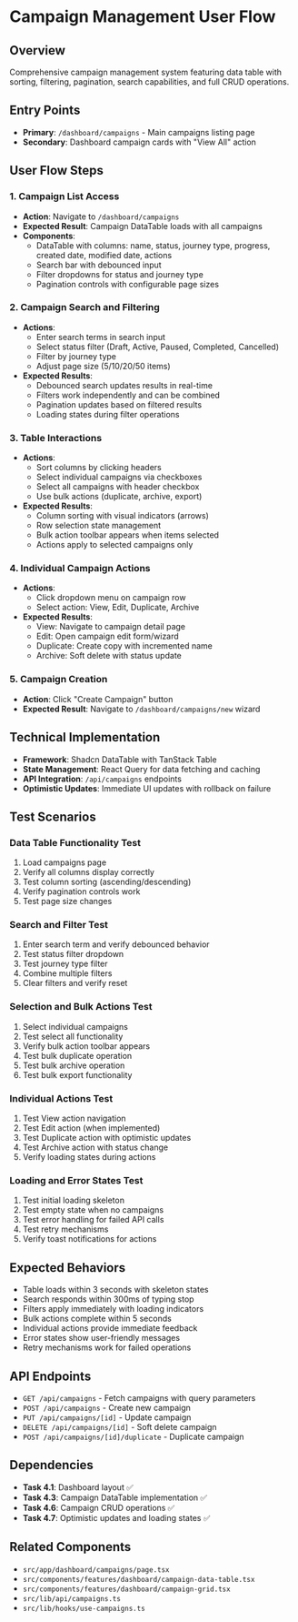 # Campaign Management User Flow

## Overview
Comprehensive campaign management system featuring data table with sorting, filtering, pagination, search capabilities, and full CRUD operations.

## Entry Points
- **Primary**: `/dashboard/campaigns` - Main campaigns listing page
- **Secondary**: Dashboard campaign cards with "View All" action

## User Flow Steps

### 1. Campaign List Access
- **Action**: Navigate to `/dashboard/campaigns`
- **Expected Result**: Campaign DataTable loads with all campaigns
- **Components**:
  - DataTable with columns: name, status, journey type, progress, created date, modified date, actions
  - Search bar with debounced input
  - Filter dropdowns for status and journey type
  - Pagination controls with configurable page sizes

### 2. Campaign Search and Filtering
- **Actions**:
  - Enter search terms in search input
  - Select status filter (Draft, Active, Paused, Completed, Cancelled)
  - Filter by journey type
  - Adjust page size (5/10/20/50 items)
- **Expected Results**:
  - Debounced search updates results in real-time
  - Filters work independently and can be combined
  - Pagination updates based on filtered results
  - Loading states during filter operations

### 3. Table Interactions
- **Actions**:
  - Sort columns by clicking headers
  - Select individual campaigns via checkboxes
  - Select all campaigns with header checkbox
  - Use bulk actions (duplicate, archive, export)
- **Expected Results**:
  - Column sorting with visual indicators (arrows)
  - Row selection state management
  - Bulk action toolbar appears when items selected
  - Actions apply to selected campaigns only

### 4. Individual Campaign Actions
- **Actions**:
  - Click dropdown menu on campaign row
  - Select action: View, Edit, Duplicate, Archive
- **Expected Results**:
  - View: Navigate to campaign detail page
  - Edit: Open campaign edit form/wizard
  - Duplicate: Create copy with incremented name
  - Archive: Soft delete with status update

### 5. Campaign Creation
- **Action**: Click "Create Campaign" button
- **Expected Result**: Navigate to `/dashboard/campaigns/new` wizard

## Technical Implementation
- **Framework**: Shadcn DataTable with TanStack Table
- **State Management**: React Query for data fetching and caching
- **API Integration**: `/api/campaigns` endpoints
- **Optimistic Updates**: Immediate UI updates with rollback on failure

## Test Scenarios

### Data Table Functionality Test
1. Load campaigns page
2. Verify all columns display correctly
3. Test column sorting (ascending/descending)
4. Verify pagination controls work
5. Test page size changes

### Search and Filter Test
1. Enter search term and verify debounced behavior
2. Test status filter dropdown
3. Test journey type filter
4. Combine multiple filters
5. Clear filters and verify reset

### Selection and Bulk Actions Test
1. Select individual campaigns
2. Test select all functionality
3. Verify bulk action toolbar appears
4. Test bulk duplicate operation
5. Test bulk archive operation
6. Test bulk export functionality

### Individual Actions Test
1. Test View action navigation
2. Test Edit action (when implemented)
3. Test Duplicate action with optimistic updates
4. Test Archive action with status change
5. Verify loading states during actions

### Loading and Error States Test
1. Test initial loading skeleton
2. Test empty state when no campaigns
3. Test error handling for failed API calls
4. Test retry mechanisms
5. Verify toast notifications for actions

## Expected Behaviors
- Table loads within 3 seconds with skeleton states
- Search responds within 300ms of typing stop
- Filters apply immediately with loading indicators
- Bulk actions complete within 5 seconds
- Individual actions provide immediate feedback
- Error states show user-friendly messages
- Retry mechanisms work for failed operations

## API Endpoints
- `GET /api/campaigns` - Fetch campaigns with query parameters
- `POST /api/campaigns` - Create new campaign
- `PUT /api/campaigns/[id]` - Update campaign
- `DELETE /api/campaigns/[id]` - Soft delete campaign
- `POST /api/campaigns/[id]/duplicate` - Duplicate campaign

## Dependencies
- **Task 4.1**: Dashboard layout ✅
- **Task 4.3**: Campaign DataTable implementation ✅
- **Task 4.6**: Campaign CRUD operations ✅
- **Task 4.7**: Optimistic updates and loading states ✅

## Related Components
- `src/app/dashboard/campaigns/page.tsx`
- `src/components/features/dashboard/campaign-data-table.tsx`
- `src/components/features/dashboard/campaign-grid.tsx`
- `src/lib/api/campaigns.ts`
- `src/lib/hooks/use-campaigns.ts`